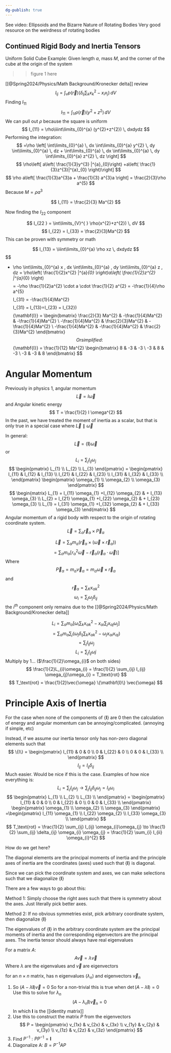 ```yaml
---
dg-publish: true
---
```

See video: Ellipsoids and the Bizarre Nature of Rotating Bodies
Very good resource on the weirdness of rotating bodies

## Continued Rigid Body and Inertia Tensors
Uniform Solid Cube Example:
Given length $a$, mass $M$, and the corner of the cube at the origin of the system

>> figure 1 here 

[[@Spring2024/Physics/Math Background/Kronecker delta]] review
$$
	I_{ij} = \int _{v} p(\vec{r}) \left( \delta_{ij}\sum_{k} x_{ k}^{2}-x_{ i} x_{ j} \right) \, dV
$$
Finding $I_{11}$ 
$$
I_{11} = \int _{V} \rho(\vec{r}) (y^{2}+z^{2}) \, dV
$$
We can pull out $\rho$ because the square is uniform
$$
I_{11} = \rho\iiint\limits_{0}^{a} (y^{2}+z^{2})  \, dxdydz
$$
Performing the integration: 
$$
=\rho \left[ \int\limits_{0}^{a}  \, dx \int\limits_{0}^{a} y^{2} \, dy \int\limits_{0}^{a}  \, dz + \int\limits_{0}^{a}  \, dx \int\limits_{0}^{a}  \, dy \int\limits_{0}^{a} z^{2} \, dz       \right]
$$
$$
\rho\left[ a\left( \frac{1}{3}y^{3}  |^{a}_{0}\right) +a\left( \frac{1}{3}z^{3}|^{a}_{0} \right)\right]
$$
$$
\rho a\left[  \frac{1}{3}a^{3}a + \frac{1}{3} a^{3}a \right] = \frac{2}{3}\rho a^{5}
$$
Because $M = \rho a^{3}$

$$
I_{11} = \frac{2}{3} Ma^{2} 
$$

Now finding the $I_{22}$ component 

$$
I_{22 } = \int\limits_{V}^{ }  \rho(x^{2}+z^{2}) \, dV 
$$
$$
I_{22} = I_{33} = \frac{2}{3}Ma^{2}
$$
This can be proven with symmetry or math

$$
I_{13} = \iiint\limits_{0}^{a} \rho xz  \, dxdydz
$$
$$
 - \rho \int\limits_{0}^{a} x \, dx \int\limits_{0}^{a}  \, dy \int\limits_{0}^{a} z \, dz  = \rho\left( \frac{1}{2}x^{2} |^{a}_{0} \right)a\left( \frac{1}{2}z^{2} |^{a}_{0} \right)
$$
$$
= -\rho   \frac{1}{2}a^{2} \cdot a \cdot \frac{1}{2} a^{2} = -\frac{1}{4}\rho a^{5}
$$
$$
I_{31} = -\frac{1}{4}Ma^{2}
$$
$$
I_{31} = I_{13}=I_{23} = I_{32})
$$
$$
\{\mathbf{I}\} =  \begin{bmatrix}
\frac{2}{3} Ma^{2}  &  -\frac{1}{4}Ma^{2} &  -\frac{1}{4}Ma^{2} \\
-\frac{1}{4}Ma^{2} & \frac{2}{3}Ma^{2} & -\frac{1}{4}Ma^{2} \\
-\frac{1}{4}Ma^{2} & -\frac{1}{4}Ma^{2} & \frac{2}{3}Ma^{2}
\end{bmatrix}
$$
Or simplified:
$$
\{\mathbf{I}\} = \frac{1}{12} Ma^{2} \begin{bmatrix}
8 & -3 & -3 \\
-3 & 8 & -3 \\
-3 & -3 & 8
\end{bmatrix}
$$
# Angular Momentum 
Previously in physics 1, angular momentum 
$$
\vec{L}=I\vec{\omega}
$$
and Angular kinetic energy 
$$
T = \frac{1}{2} I \omega^{2}
$$
In the past, we have treated the moment of inertia as a scalar, but that is only true in a special case where $\vec{L} \parallel \vec{\omega}$ 

In general: 
$$
\vec{L} = \{\mathbf{I}\} \vec{\omega}
$$
or 
$$
L_{i} = \sum_{j} I_{ij} \omega_{j}
$$
$$
\begin{pmatrix}
L_{1} \\
L_{2} \\
L_{3} 
\end{pmatrix} = \begin{pmatrix}
I_{11} & I_{12} & I_{13}  \\
I_{21} & I_{22} & I_{23}  \\ 
I_{31} & I_{32} & I_{33}  \\
\end{pmatrix} \begin{pmatrix}
\omega_{1} \\
\omega_{2} \\
\omega_{3}
\end{pmatrix}
$$
$$
\begin{matrix}
L_{1} = I_{11} \omega_{1} +I_{12} \omega_{2} & + I_{13} \omega_{3} \\
L_{2} = I_{21} \omega_{1} +I_{22} \omega_{2} & + I_{23} \omega_{3} \\
L_{1} = I_{31} \omega_{1} +I_{32} \omega_{2} & + I_{33} \omega_{3}
\end{matrix}
$$
Angular momentum of a rigid body with respect to the origin of rotating coordinate system. 
$$
\vec{L} = \sum_{\alpha} \vec{r}_{\alpha} \times \vec{P}_{\alpha}
$$

$$
\vec{L} = \sum_{\alpha} m_{\alpha} ( \vec{r}_{\alpha} \times (\vec{\omega} \times \vec{r}_{\alpha}))
$$
$$
=\sum_{\alpha} m_{\alpha} [r^{2}_{\alpha} \vec{\omega}- \vec{r}_{\alpha}(\vec{r}_{\alpha}\cdot\vec{\omega})]
$$
Where 
$$
\vec{P}_{\alpha} = m_{\alpha} \vec{v}_{\alpha} = m_{\alpha} \vec{\omega} \times \vec{r}_{\alpha}
$$
and 
$$
\vec{r}_{\alpha} = \sum_{K} x_{\alpha k} ^{2}
$$
$$
\omega_{i} = \sum_{j} \omega_{j} \delta_{ij}
$$
the $i^{th}$ component only remains due to the [[@Spring2024/Physics/Math Background/Kronecker delta]]

$$
L_{i} = \sum_{\alpha} m_{\alpha} \left[ \omega_{i} \sum_{k} x^{2}_{\alpha k}- x_{\alpha i} \sum_{j} x_{\alpha j} \omega_{j} \right]
$$
$$
= \sum_{\alpha} m_{\alpha} \sum_{j}\left( \omega_{j}\delta_{ij}\sum_{k}x_{\alpha k}^{2} - \omega_{j}x_{\alpha i} x_{\alpha j} \right)
$$
$$
=\sum_{j} I_{ij} \omega_{j}
$$
$$
L_{i} = \sum_{j} I_{ij }\omega j
$$
Multiply by 1... ($\frac{1}{2}\omega_{i}$ on both sides)
$$
\frac{1}{2}L_{i}\omega_{i} = \frac{1}{2} \sum_{ij} I_{ij} \omega_{j}\omega_{i} = T_\text{rot}
$$
$$
T_\text{rot} = \frac{1}{2}\vec{\omega} \{\mathbf{I}\} \vec{\omega}
$$

# Principle Axis of Inertia 
For the case when none of the components of $\{\mathbf{I}\}$ are 0 then the calculation of energy and angular momentum can be annoying/complicated. (annoying if simple, etc)

Instead, if we assume our inertia tensor only has non-zero diagonal elements such that 
$$
\{I\} = \begin{pmatrix}
I_{11} & 0 & 0 \\
0 & I_{22} & 0 \\
0 & 0 & I_{33}   \\
\end{pmatrix}
$$
$$
I_{ij} = I _{ij} \delta_{ij}
$$
Much easier. Would be nice if this is the case. Examples of how nice everything is:
$$
L_{i} = \sum_{j} I_{ij}\omega_{j} \to \sum_{j} I_{ij} \delta_{ij} \omega_{j} = I_{ii} \omega_{i}
$$
$$
\begin{pmatrix}
L_{1} \\
L_{2} \\
L_{3}  \\
\end{pmatrix} = \begin{pmatrix}
I_{11}  &  0  & 0 \\
0 & I_{22} & 0  \\
0 & 0 & I_{33} \\
\end{pmatrix} \begin{pmatrix}
\omega_{1} \\
\omega_{2} \\
\omega_{3}
\end{pmatrix} =\begin{pmatrix}
I_{11} \omega_{1} \\
I_{22} \omega_{2} \\
I_{33} \omega_{3} \\
\end{pmatrix}
$$
$$
T_\text{rot} = \frac{1}{2} \sum_{ij} I_{ij} \omega_{i}\omega_{j} \to \frac{1}{2} \sum_{ij} \delta_{ij} \omega_{i} \omega_{j} = \frac{1}{2} \sum_{i} I_{ii} \omega_{i}^{2}
$$

How do we get here?

The diagonal elements are the principal moments of inertia and the principle axes of inertia are the coordinates (axes) used such that $\{\mathbf{I}\}$ is diagonal. 

Since we can pick the coordinate system and axes, we can make selections such that we diagonalize $\{\mathbf{I}\}$ 

There are a few ways to go about this: 

Method 1:
Simply choose the right axes such that there is symmetry about the axes. Just literally pick better axes. 

Method 2:
If no obvious symmetries exist, pick arbitrary coordinate system, then diagonalize $\{\mathbf{I}\}$

The eigenvalues of $\{\mathbf{I}\}$ in the arbitrary coordinate system are the principal moments of inertia and the corresponding eigenvectors are the principal axes. The inertia tensor should always have real eigenvalues

For a matrix $A$: 
$$
A\vec{v} = \lambda \vec{v}
$$
Where $\lambda$ are the eigenvalues and $\vec{v}$ are eigenvectors

for an $n\times n$ matrix, has n eigenvalues $(\lambda_{n})$ and eigenvectors $\vec{v}_{n}$ 

1) So $(A-\lambda  \mathbf{I})\vec{v} = 0$
So for a non-trivial this is true when $\det(A-\lambda \mathbf{I})=0$
Use this to solve for $\lambda_{n}$
$$
(A-\lambda_{n} \mathbf{I}) \vec{v}_{n} =0
$$
In which $\mathbf{I}$ is the [[identity matrix]]
2) Use this to construct the matrix $P$ from the eigenvectors 
$$
P = \begin{pmatrix}
v_{1x} & v_{2x}  &  v_{3x} \\
v_{1y} & v_{2y}  &  v_{3y} \\
v_{1z} & v_{2z}  &  v_{3z}
\end{pmatrix}
$$
3) Find $P^{-1} : PP^{-1} = \mathbf{I}$
4) Diagonalize A: $B = P^{-1}AP$

